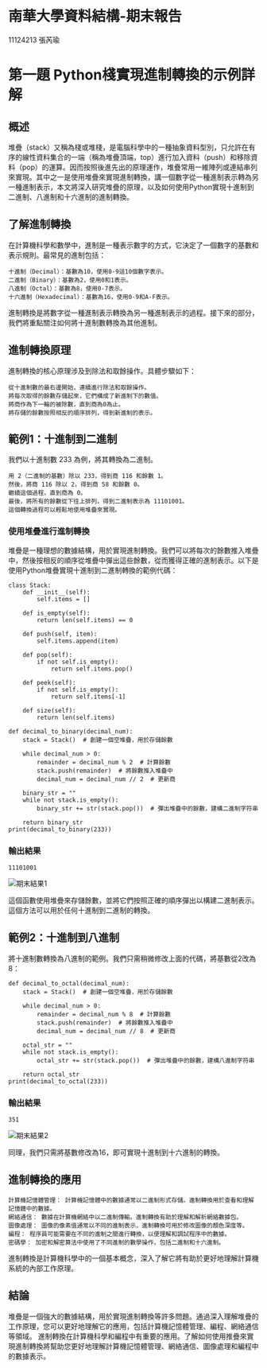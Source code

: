 # 南華大學資料結構-期末報告
11124213 張芮瑜
# 第一題 Python棧實現進制轉換的示例詳解
## 概述
堆疊（stack）又稱為棧或堆棧，是電腦科學中的一種抽象資料型別，只允許在有序的線性資料集合的一端（稱為堆疊頂端，top）進行加入資料（push）和移除資料（pop）的運算。因而按照後進先出的原理運作，堆疊常用一維陣列或連結串列來實現。其中之一是使用堆疊來實現進制轉換，講一個數字從一種進制表示轉為另一種進制表示，本文將深入研究堆疊的原理，以及如何使用Python實現十進制到二進制、八進制和十六進制的進制轉換。
## 了解進制轉換
在計算機科學和數學中，進制是一種表示數字的方式，它決定了一個數字的基數和表示規則。最常見的進制包括：
```
十進制（Decimal）：基數為10，使用0-9這10個數字表示。
二進制（Binary）：基數為2，使用0和1表示。
八進制（Octal）：基數為8，使用0-7表示。
十六進制（Hexadecimal）：基數為16，使用0-9和A-F表示。
```
進制轉換是將數字從一種進制表示轉換為另一種進制表示的過程。接下來的部分，我們將重點關注如何將十進制數轉換為其他進制。
## 進制轉換原理
進制轉換的核心原理涉及到除法和取餘操作。具體步驟如下：
```
從十進制數的最右邊開始，連續進行除法和取餘操作。
將每次取得的餘數存儲起來，它們構成了新進制下的數值。
將商作為下一輪的被除數，直到商為0為止。
將存儲的餘數按照相反的順序排列，得到新進制的表示。
```
## 範例1：十進制到二進制
我們以十進制數 233 為例，將其轉換為二進制。
```
用 2（二進制的基數）除以 233，得到商 116 和餘數 1。
然後，將商 116 除以 2，得到商 58 和餘數 0。
繼續這個過程，直到商為 0。
最後，將所有的餘數從下往上排列，得到二進制表示為 11101001。
這個轉換過程可以輕鬆地使用堆疊來實現。
```
### 使用堆疊進行進制轉換
堆疊是一種理想的數據結構，用於實現進制轉換。我們可以將每次的餘數推入堆疊中，然後按相反的順序從堆疊中彈出這些餘數，從而獲得正確的進制表示。以下是使用Python堆疊實現十進制到二進制轉換的範例代碼：
```
class Stack:
    def __init__(self):
        self.items = []

    def is_empty(self):
        return len(self.items) == 0

    def push(self, item):
        self.items.append(item)

    def pop(self):
        if not self.is_empty():
            return self.items.pop()

    def peek(self):
        if not self.is_empty():
            return self.items[-1]

    def size(self):
        return len(self.items)

def decimal_to_binary(decimal_num):
    stack = Stack()  # 創建一個空堆疊，用於存儲餘數

    while decimal_num > 0:
        remainder = decimal_num % 2  # 計算餘數
        stack.push(remainder)  # 將餘數推入堆疊中
        decimal_num = decimal_num // 2  # 更新商

    binary_str = ""
    while not stack.is_empty():
        binary_str += str(stack.pop())  # 彈出堆疊中的餘數，建構二進制字符串

    return binary_str
print(decimal_to_binary(233))
```
### 輸出結果
```
11101001
```
![期末結果1](https://github.com/user-attachments/assets/fb2b5c37-07f0-4377-9785-c762a89af712)

這個函數使用堆疊來存儲餘數，並將它們按照正確的順序彈出以構建二進制表示。這個方法可以用於任何十進制到二進制的轉換。
## 範例2：十進制到八進制
將十進制數轉換為八進制的範例。我們只需稍微修改上面的代碼，將基數從2改為8：
```
def decimal_to_octal(decimal_num):
    stack = Stack()  # 創建一個空堆疊，用於存儲餘數

    while decimal_num > 0:
        remainder = decimal_num % 8  # 計算餘數
        stack.push(remainder)  # 將餘數推入堆疊中
        decimal_num = decimal_num // 8  # 更新商

    octal_str = ""
    while not stack.is_empty():
        octal_str += str(stack.pop())  # 彈出堆疊中的餘數，建構八進制字符串

    return octal_str
print(decimal_to_octal(233))
```
### 輸出結果
```
351
```
![期末結果2](https://github.com/user-attachments/assets/96dd1f8f-f617-49d9-9800-4bc5030226fc)

同理，我們只需將基數修改為16，即可實現十進制到十六進制的轉換。
## 進制轉換的應用
```
計算機記憶體管理： 計算機記憶體中的數據通常以二進制形式存儲。進制轉換用於查看和理解記憶體中的數據。
網絡通信： 數據在計算機網絡中以二進制傳輸。進制轉換有助於理解和解析網絡數據包。
圖像處理： 圖像的像素值通常以不同的進制表示，進制轉換可用於修改圖像的顏色深度等。
編程： 程序員可能需要在不同的進制之間進行轉換，以便理解和調試程序中的數據。
密碼學： 加密和解密算法中使用了不同進制的數學操作，包括二進制和十六進制。
```
進制轉換是計算機科學中的一個基本概念，深入了解它將有助於更好地理解計算機系統的內部工作原理。
## 結論
堆疊是一個強大的數據結構，用於實現進制轉換等許多問題。通過深入理解堆疊的工作原理，您可以更好地理解它的應用，包括計算機記憶體管理、編程、網絡通信等領域。
進制轉換在計算機科學和編程中有重要的應用。了解如何使用推疊來實現進制轉換將幫助您更好地理解計算機記憶體管理、網絡通信、圖像處理和編程中的數據表示。
